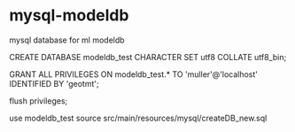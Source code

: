 # mysql-modeldb
mysql database for ml modeldb

CREATE DATABASE modeldb_test  CHARACTER SET utf8 COLLATE utf8_bin;

GRANT ALL PRIVILEGES ON modeldb_test.* TO 'muller'@'localhost' IDENTIFIED BY 'geotmt';

flush privileges;

use modeldb_test
source src/main/resources/mysql/createDB_new.sql


